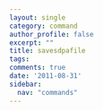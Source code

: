 ```yaml
---
layout: single
category: command
author_profile: false
excerpt: ""
title: savesdpafile
tags:
comments: true
date: '2011-08-31'
sidebar:
  nav: "commands"
---
```

